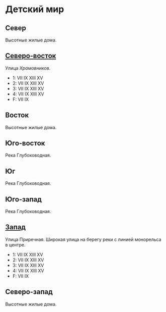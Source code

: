 # Детский мир

## Север

Высотные жилые дома.

## [Северо-восток](./580090.md)

Улица *Храмовников*.

* 1:    VII IX  XIII    XV
* 2:    VII IX  XIII    XV
* 3:    VII IX  XIII    XV
* 4:    VII IX  XIII    XV
* F:    VII IX

## Восток

Высотные жилые дома.

## Юго-восток

Река Глубоководная.

## Юг

Река Глубоководная.

## Юго-запад

Река Глубоководная.

## [Запад](./550115.md)

Улица Приречная.
Широкая улица на берегу реки с линией монорельса в центре.

* 1:    VII IX  XIII    XV
* 2:    VII IX  XIII    XV
* 3:    VII IX  XIII    XV
* 4:    VII IX  XIII    XV
* F:    VII IX

## Северо-запад

Высотные жилые дома.
